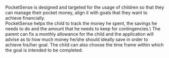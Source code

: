 PocketSense is designed and targeted for the usage of children so that they can manage their pocket money, align it with goals that they want to achieve financially.\
PocketSense helps the child to track the money he spent, the savings he needs to do and the amount that he needs to keep for contingencies.\ The parent can fix a monthly allowance for the child and the application will advise as to how much money he/she should ideally save in order to achieve his/her goal. The child can also choose the time frame within which the goal is intended to be completed.
